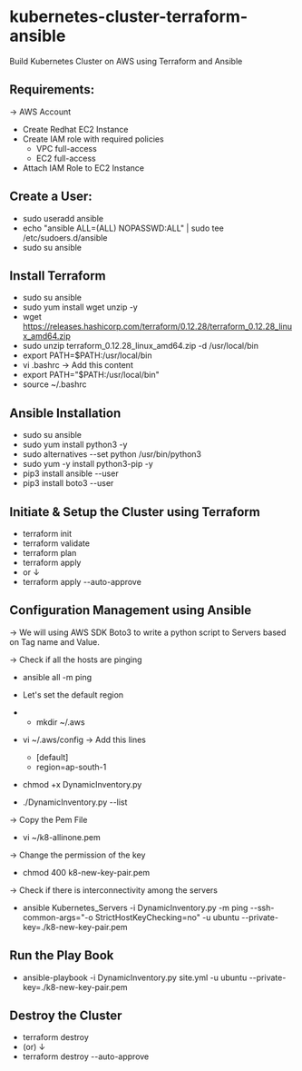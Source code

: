 # kubernetes-cluster-terraform-ansible
Build Kubernetes Cluster on AWS using Terraform and Ansible


Requirements:
------------
&#8594; AWS Account
- Create Redhat EC2 Instance
- Create IAM role with required policies
  - VPC full-access
  - EC2 full-access
- Attach IAM Role to EC2 Instance

Create a User:
--------------
-  sudo useradd ansible
-  echo "ansible ALL=(ALL) NOPASSWD:ALL" | sudo tee /etc/sudoers.d/ansible
-  sudo su ansible

Install Terraform
------------------
- sudo su ansible
- sudo yum install wget unzip -y
- wget https://releases.hashicorp.com/terraform/0.12.28/terraform_0.12.28_linux_amd64.zip
- sudo unzip terraform_0.12.28_linux_amd64.zip -d /usr/local/bin
- export PATH=$PATH:/usr/local/bin
- vi .bashrc
&#8594; Add this content
- export PATH="$PATH:/usr/local/bin"
- source ~/.bashrc

Ansible Installation
--------------------
- sudo su ansible
- sudo yum install python3 -y
- sudo alternatives --set python /usr/bin/python3
- sudo yum -y install python3-pip -y
- pip3 install ansible --user
- pip3 install boto3 --user

Initiate & Setup the Cluster using Terraform
-------------------------------------

- terraform init 
- terraform validate
- terraform plan
- terraform apply
- or &#8595;
- terraform apply --auto-approve 

Configuration Management using Ansible
--------------------------------------
&#8594; We will using AWS SDK Boto3 to write a python script to Servers based on Tag name and Value.

&#8594; Check if all the hosts are pinging
- ansible all -m ping
- Let's set the default region
- * mkdir ~/.aws

-  vi ~/.aws/config
&#8594; Add this lines
    - [default]
    - region=ap-south-1

- chmod +x DynamicInventory.py 
- ./DynamicInventory.py --list

&#8594; Copy the Pem File
- vi ~/k8-allinone.pem

&#8594; Change the permission of the key
- chmod 400 k8-new-key-pair.pem

&#8594; Check if there is interconnectivity among the servers
- ansible Kubernetes_Servers -i DynamicInventory.py -m ping --ssh-common-args="-o StrictHostKeyChecking=no" -u ubuntu --private-key=./k8-new-key-pair.pem

Run the Play Book
-------------------

- ansible-playbook -i DynamicInventory.py site.yml -u ubuntu --private-key=./k8-new-key-pair.pem

Destroy the Cluster
-------------------
- terraform destroy
- (or) &#8595;
-  terraform destroy --auto-approve
